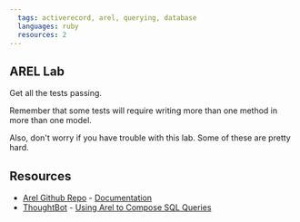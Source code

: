 ```yaml
---
  tags: activerecord, arel, querying, database
  languages: ruby
  resources: 2
---
```


## AREL Lab

Get all the tests passing.

Remember that some tests will require writing more than one method in more than
one model.

Also, don't worry if you have trouble with this lab. Some of these are pretty
hard.

## Resources
* [Arel Github Repo](https://github.com/rails/) - [Documentation](https://github.com/rails/arel)
* [ThoughtBot](http://thoughtbot.com/) - [Using Arel to Compose SQL Queries](http://robots.thoughtbot.com/using-arel-to-compose-sql-queries)
